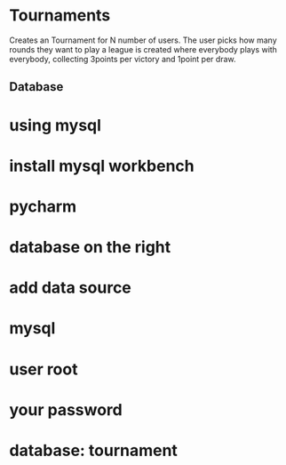 # Tournaments
Creates an Tournament for N number of users. The user picks how many rounds they want to play a league is created where everybody plays with everybody, collecting 3points per victory and 1point per draw. 

## Database
# using mysql
# install mysql workbench
  
# pycharm
# database on the right
# add data source
# mysql
# user root
# your password
# database: tournament

